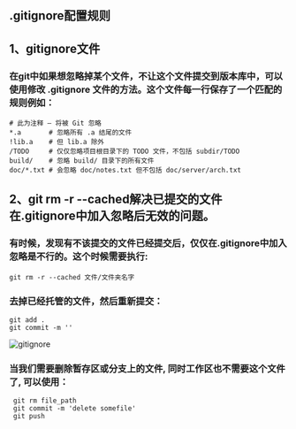 ## .gitignore配置规则 

## 1、gitignore文件
### 在git中如果想忽略掉某个文件，不让这个文件提交到版本库中，可以使用修改 .gitignore 文件的方法。这个文件每一行保存了一个匹配的规则例如：
```shell
# 此为注释 – 将被 Git 忽略
*.a       # 忽略所有 .a 结尾的文件
!lib.a    # 但 lib.a 除外
/TODO     # 仅仅忽略项目根目录下的 TODO 文件，不包括 subdir/TODO
build/    # 忽略 build/ 目录下的所有文件
doc/*.txt # 会忽略 doc/notes.txt 但不包括 doc/server/arch.txt
```

## 2、git rm -r --cached解决已提交的文件在.gitignore中加入忽略后无效的问题。

### 有时候，发现有不该提交的文件已经提交后，仅仅在.gitignore中加入忽略是不行的。这个时候需要执行:

```shell
git rm -r --cached 文件/文件夹名字
```

### 去掉已经托管的文件，然后重新提交：

```shell
git add .
git commit -m ''
```

![gitignore](https://img2018.cnblogs.com/blog/1834003/202002/1834003-20200209231756633-1321383946.png)


### 当我们需要删除暂存区或分支上的文件, 同时工作区也不需要这个文件了, 可以使用：
```shell
 git rm file_path
 git commit -m 'delete somefile'
 git push
```

